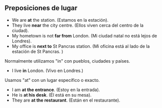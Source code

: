 ## Preposiciones de lugar

- We are **at** the station. (Estamos en la estación).
- They live **near** the city centre. (Ellos viven cerca del centro de la ciudad).
- My hometown is not **far from** London. (Mi ciudad natal no está lejos de Londres).
- My office is **next to** St Pancras station. (Mi oficina está al lado de la estación de St Pancras. )

Normalmente utilizamos "in" con pueblos, ciudades y países.

- I live **in** London. (Vivo en Londres.)

Usamos "at" con un lugar específico o exacto.

- I am **at the entrance**. (Estoy en la entrada).
- He is **at his desk**. (Él está en su mesa).
- They are **at the restaurant**. (Están en el restaurante).

